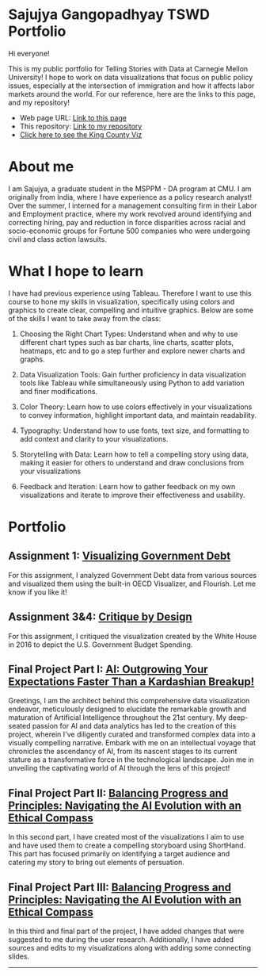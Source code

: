 # Sajujya Gangopadhyay TSWD Portfolio

Hi  everyone! 

This is my public portfolio for Telling Stories with Data at Carnegie Mellon University! I hope to work on data visualizations that focus on public policy issues, especially at the intersection of immigration and how it affects labor markets around the world. For our reference, here are the links to this page, and my repository!

- Web page URL: [Link to this page](https://sajujya.github.io/tswd-portfolio-sajujya/)
- This repository: [Link to my repository](https://github.com/Sajujya/tswd-portfolio-sajujya)
- [Click here to see the King County Viz](kingcounty_demo1.md)

# About me
I am Sajujya, a graduate student in the MSPPM - DA program at CMU. I am originally from India, where I have experience as a policy research analyst! Over the summer, I interned for a management consulting firm in their Labor and Employment practice, where my work revolved around identifying and correcting hiring, pay and reduction in force disparities across racial and socio-economic groups for Fortune 500 companies who were undergoing civil and class action lawsuits. 

# What I hope to learn
I have had previous experience using Tableau. Therefore I want to use this course to hone my skills in visualization, specifically using colors and graphics to create clear, compelling and intuitive graphics. Below are some of the skills I want to take away from the class:

1. Choosing the Right Chart Types: Understand when and why to use different chart types such as bar charts, line charts, scatter plots, heatmaps, etc and to go a step further and explore newer charts and graphs. 

2. Data Visualization Tools: Gain further proficiency in data visualization tools like Tableau while simultaneously using Python to add variation and finer modifications. 

3. Color Theory: Learn how to use colors effectively in your visualizations to convey information, highlight important data, and maintain readability.

4. Typography: Understand how to use fonts, text size, and formatting to add context and clarity to your visualizations.

5. Storytelling with Data: Learn how to tell a compelling story using data, making it easier for others to understand and draw conclusions from your visualizations

6. Feedback and Iteration: Learn how to gather feedback on my own visualizations and iterate to improve their effectiveness and usability.

# Portfolio

## Assignment 1: [Visualizing Government Debt](visualizing-government-debt)
For this assignment, I analyzed Government Debt data from various sources and visualized them using the built-in OECD Visualizer, and Flourish. Let me know if you like it!




## Assignment 3&4: [Critique by Design](critique_by_design)
For this assignment, I critiqued the visualization created by the White House in 2016 to depict the U.S. Government Budget Spending. 

## Final Project Part I: [AI: Outgrowing Your Expectations Faster Than a Kardashian Breakup!](final-project-part-one)
Greetings, I am the architect behind this comprehensive data visualization endeavor, meticulously designed to elucidate the remarkable growth and maturation of Artificial Intelligence throughout the 21st century. My deep-seated passion for AI and data analytics has led to the creation of this project, wherein I've diligently curated and transformed complex data into a visually compelling narrative. Embark with me on an intellectual voyage that chronicles the ascendancy of AI, from its nascent stages to its current stature as a transformative force in the technological landscape. Join me in unveiling the captivating world of AI through the lens of this project!

## Final Project Part II: [Balancing Progress and Principles: Navigating the AI Evolution with an Ethical Compass](final-project-part-two)
In this second part, I have created most of the visualizations I aim to use and have used them to create a compelling storyboard using ShortHand. This part has focused primarily on identifying a target audience and catering my story to bring out elements of persuation.

## Final Project Part III: [Balancing Progress and Principles: Navigating the AI Evolution with an Ethical Compass](final-project-part-three)
In this third and final part of the project, I have added changes that were suggested to me during the user research. Additionally, I have added sources and edits to my visualizations along with adding some connecting slides.  


<!---
Final project
Here it might be helpful to include a high-level description of your final project. 
[Part I](final-project-part-one)
[Part II](final-project-part-two)
Part III(final-project-part-three)

-->

---
